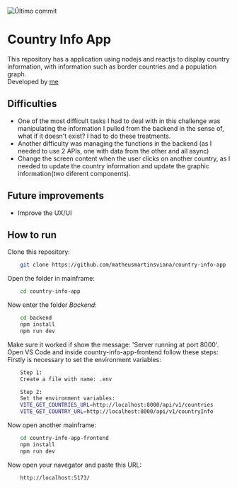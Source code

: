 ![Último commit](https://img.shields.io/github/last-commit/matheusmartinsviana/country-info-app)

# Country Info App
This repository has a application using nodejs and reactjs to display country information, with information such as border countries and a population graph. <br>
Developed by <a href="https://www.linkedin.com/in/matheusmartinsviana/" target="_blank">me</a>

## Difficulties
- One of the most difficult tasks I had to deal with in this challenge was manipulating the information I pulled from the backend in the sense of, what if it doesn't exist? I had to do these treatments. <br>
- Another difficulty was managing the functions in the backend (as I needed to use 2 APIs, one with data from the other and all async) <br>
- Change the screen content when the user clicks on another country, as I needed to update the country information and update the graphic information(two diferent components).

## Future improvements
- Improve the UX/UI <br>

## How to run

Clone this repository:
```bash
    git clone https://github.com/matheusmartinsviana/country-info-app
```

Open the folder in mainframe:
```bash
    cd country-info-app
```

Now enter the folder *Backend*:
```bash
    cd backend
    npm install
    npm run dev
```
Make sure it worked if show the message: 'Server running at port 8000'.
<br>
Open VS Code and inside country-info-app-frontend follow these steps:
Firstly is necessary to set the environment variables:
```bash
    Step 1: 
    Create a file with name: .env
```
```bash
    Step 2: 
    Set the environment variables:
    VITE_GET_COUNTRIES_URL=http://localhost:8000/api/v1/countries
    VITE_GET_COUNTRY_URL=http://localhost:8000/api/v1/countryInfo
```
Now open another mainframe:
```bash
    cd country-info-app-frontend
    npm install
    npm run dev
```

Now open your navegator and paste this URL:
```bash
    http://localhost:5173/
```

